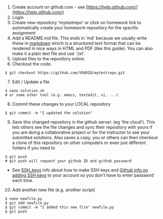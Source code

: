 1. Create account on github.com - see [https://help.github.com/](https://help.github.com/)
2. Login
3. Create new repository 'mytestrepo' or click on homework link to automatically create your homework repository for the specific assignment
4. Add a README.md file. This ends in 'md' because we usually write
these in
[markdown](https://guides.github.com/features/mastering-markdown/)
which is a structured text format that can be rendered in nice ways in
HTML and PDF (like this guide). You can also make it a plain text file
and use '.txt'.
5. Upload files to the repository online.
6. Checkout the code.
```shell
$ git checkout https://github.com/YOURID/mytestrepo.git
```
7. Edit / Update a file
```shell
$ nano solution.sh
# or some other tool (e.g. emacs, textedit, vi, ...)
```

8. Commit these changes to your LOCAL repository
```shell
$ git commit -m "I updated the solution"
```

9. Save this changed repository in the github server. (eg 'the
cloud'). This lets others see the file changes and sync their
repository with yours if you are doing a collaborative project or for
the instructor to see your submitted solutions. Also saves a copy, you
or others can then checkout a clone of this repository on other
computers or even just different folders if you need to
```shell
$ git push
# git push will request your github ID and github password
```
* See [SSH_keys](SSH_keys.html) info about how to make SSH keys and [Github info on adding SSH keys](https://help.github.com/articles/adding-a-new-ssh-key-to-your-github-account/) to your account so you don't have to enter password each time.
10. Add another new file (e.g. another script)
```shell
$ nano newfile.py
$ git add newfile.py
$ git commit -m "I added this new file" newfile.py
$ git push
```
